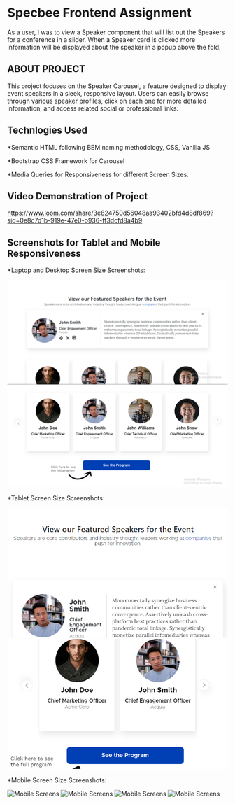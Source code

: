 
# Specbee Frontend Assignment

As a user, I was to view a Speaker component that will list out the Speakers for a conference in a slider. When a Speaker card is clicked more information will be displayed about the speaker in a popup above the fold.


## ABOUT PROJECT

This project focuses on the Speaker Carousel, a feature designed to display event speakers in a sleek, responsive layout. Users can easily browse through various speaker profiles, click on each one for more detailed information, and access related social or professional links.

## Technlogies Used

*Semantic HTML following BEM naming methodology, CSS, Vanilla  JS

*Bootstrap CSS Framework  for Carousel

*Media Queries for Responsiveness for different Screen Sizes.



## Video Demonstration of Project
 https://www.loom.com/share/3e824750d56048aa93402bfd4d8df869?sid=0e8c7d1b-919e-47e0-b936-ff3dcfd8a4b9

## Screenshots for Tablet and Mobile Responsiveness

*Laptop and Desktop Screen Size Screenshots:

![Desktop and Laptop Screens](Readme-Screenshots/image-1.png)
![Desktop and Laptop Screens](Readme-Screenshots/image-2.png)


*Tablet Screen Size Screenshots:

![Tablet Screens](Readme-Screenshots/image-3.png)
![Tablet Screens](Readme-Screenshots/image-4.png)



*Mobile Screen Size Screenshots:

![Mobile Screens](image-5.png)
![Mobile Screens](image-6.png)
![Mobile Screens](image-7.png)
![Mobile Screens](image-8.png)
